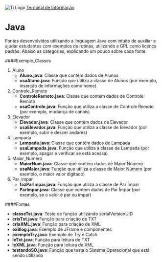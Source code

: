 ![Ti Logo](http://terminaldeinformacao.com/wp-content/uploads/2016/03/tema.jpg)
[Terminal de Informação](http://terminaldeinformacao.com)

# Java
Fontes desenvolvidos utilizando a linguagem Java com intuito de auxiliar e ajudar estudantes com exemplos de rotinas, utilizando a GPL como licença padrão.
Abaixo as categorias, explicando um pouco sobre cada fonte.

####Exemplo_Classes
1. Aluno
   * **Aluno.java**: Classe que contém dados de Alunos
   * **usaAluno.java**: Função que utiliza a classe de Alunos (por exemplo, inserção de informações como nome)
2. Controle_Remoto
   * **ControleRemoto.java**: Classe que contém dados de Controle Remoto
   * **usaControle.java**: Função que utiliza a classe de Controle Remoto (por exemplo, mudança de canais)
3. Elevador
   * **Elevador.java**: Classe que contém dados de Elevador
   * **usaElevador.java**: Função que utiliza a classe de Elevador (por exemplo, subir e descer andares)
4. Lampada
   * **Lampada.java**: Classe que contém dados de Lampada
   * **usaLampada.java**: Função que utiliza a classe de Lampada (por exemplo, apagar e verificar se está acessa)
5. Maior_Numero
   * **MaiorNum.java**: Classe que contém dados de Maior Número
   * **usaMaior.java**: Função que utiliza a classe de Maior Número (por exemplo, o maior valor digitado)
6. Par_Impar
   * **fazParImpar.java**: Função que utiliza a classe de Par Ímpar
   * **ParImpar.java**: Classe que contém dados de Par Ímpar (por exemplo, se o valor é par ou ímpar)
	
####Fontes
   * **classeTst.java**: Teste de função utilizando serialVersionUID
   * **criaTxt.java**: Função para criação de TXT
   * **criaXML.java**: Função para criação de XML
   * **exBlog.java**: Exemplo de JFrame e componentes
   * **exemploTry.java**: Exemplo de Try e Catch
   * **leTxt.java**: Função para leitura de TXT
   * **leXML.java**: Função para leitura de XML
   * **testandoSO.java**: Função que testa o Sistema Operacional que está sendo utilizado